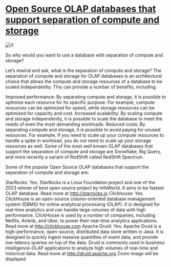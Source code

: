 # **[Open Source OLAP databases that support separation of compute and storage](https://atwong.medium.com/open-source-olap-databases-that-supported-separation-of-compute-and-storage-d49f3bd2df74)**

![i1](https://miro.medium.com/v2/resize:fit:720/format:webp/1*EXdv9_O7t9Tbz0nIxfv-gA.png)

So why would you want to use a database with separation of compute and storage?

Let’s rewind and ask, what is the separation of compute and storage? The separation of compute and storage for OLAP databases is an architectural choice that allows the compute and storage resources of a database to be scaled independently. This can provide a number of benefits, including:

Improved performance: By separating compute and storage, it is possible to optimize each resource for its specific purpose. For example, compute resources can be optimized for speed, while storage resources can be optimized for capacity and cost.
Increased scalability: By scaling compute and storage independently, it is possible to scale the database to meet the needs of even the most demanding workloads.
Reduced costs: By separating compute and storage, it is possible to avoid paying for unused resources. For example, if you need to scale up your compute resources to handle a spike in workload, you do not need to scale up your storage resources as well.
Some of the most well known OLAP databases that support the separation of compute and storage are Snowflake, Big Query, and more recently a variant of RedShift called RedShift Spectrum.

Some of the popular Open Source OLAP databases that support the separation of compute and storage are:

StarRocks: Yes. StarRocks is a Linux Foundation project and one of the 2023 winner of best open source project by InfoWorld. It aims to be fastest OLAP database. Read more at <http://starrocks.io>
Clickhouse: Yes. ClickHouse is an open-source column-oriented database management system (DBMS) for online analytical processing (OLAP). It is designed for real-time analytics and can handle large volumes of data with high performance. ClickHouse is used by a number of companies, including Netflix, Airbnb, and Uber, to power their real-time analytics applications. Read more at <http://clickhouse.com>
Apache Druid: Yes. Apache Druid is a high-performance, open-source, distributed data store written in Java. It is designed to quickly ingest massive quantities of event data, and provide low-latency queries on top of the data. Druid is commonly used in business intelligence-OLAP applications to analyze high volumes of real-time and historical data. Read more at <http://druid.apache.org>
Zoom image will be displayed
